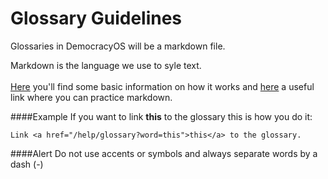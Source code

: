 Glossary Guidelines
========

Glossaries in DemocracyOS will be a markdown file.

Markdown is the language we use to syle text. <br><br>
[Here](https://guides.github.com/features/mastering-markdown/) you'll find some basic information on how it works and [here](http://dillinger.io/) a useful link where you can practice markdown.

####Example
If you want to link **this** to the glossary this is how you do it:

```
Link <a href="/help/glossary?word=this">this</a> to the glossary.
```

####Alert
Do not use accents or symbols and always separate words by a dash (-)
